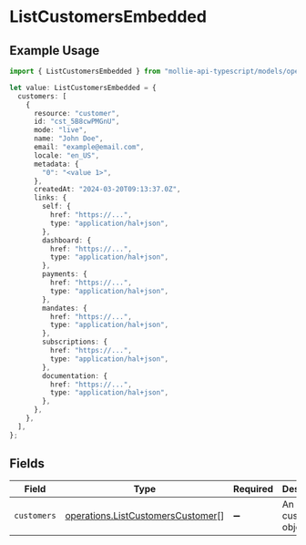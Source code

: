 # ListCustomersEmbedded

## Example Usage

```typescript
import { ListCustomersEmbedded } from "mollie-api-typescript/models/operations";

let value: ListCustomersEmbedded = {
  customers: [
    {
      resource: "customer",
      id: "cst_5B8cwPMGnU",
      mode: "live",
      name: "John Doe",
      email: "example@email.com",
      locale: "en_US",
      metadata: {
        "0": "<value 1>",
      },
      createdAt: "2024-03-20T09:13:37.0Z",
      links: {
        self: {
          href: "https://...",
          type: "application/hal+json",
        },
        dashboard: {
          href: "https://...",
          type: "application/hal+json",
        },
        payments: {
          href: "https://...",
          type: "application/hal+json",
        },
        mandates: {
          href: "https://...",
          type: "application/hal+json",
        },
        subscriptions: {
          href: "https://...",
          type: "application/hal+json",
        },
        documentation: {
          href: "https://...",
          type: "application/hal+json",
        },
      },
    },
  ],
};
```

## Fields

| Field                                                                                  | Type                                                                                   | Required                                                                               | Description                                                                            |
| -------------------------------------------------------------------------------------- | -------------------------------------------------------------------------------------- | -------------------------------------------------------------------------------------- | -------------------------------------------------------------------------------------- |
| `customers`                                                                            | [operations.ListCustomersCustomer](../../models/operations/listcustomerscustomer.md)[] | :heavy_minus_sign:                                                                     | An array of customer objects.                                                          |